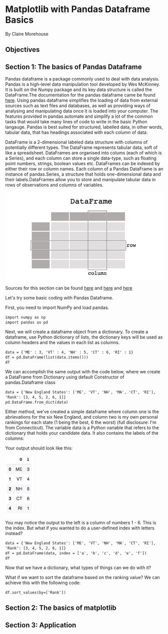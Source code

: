 # Matplotlib with Pandas Dataframe Basics 

By Claire Morehouse

## Objectives

## Section 1: The basics of Pandas Dataframe 

Pandas dataframe is a package commonly used to deal with data analysis. Pandas is a high-level data manipulation tool developed by Wes McKinney. It is built on the Numpy package and its key data structure is called the DataFrame.The documentation for the pandas dataframe came be found [here](https://pandas.pydata.org/pandas-docs/stable/reference/api/pandas.DataFrame.html). Using pandas dataframe simplifies the loading of data from external sources such as text files and databases, as well as providing ways of analysing and manipulating data once it is loaded into your computer. The features provided in pandas automate and simplify a lot of the common tasks that would take many lines of code to write in the basic Python langauge. Pandas is best suited for structured, labelled data, in other words, tabular data, that has headings associated with each column of data. 

DataFrame is a 2-dimensional labeled data structure with columns of potentially different types. The DataFrame represents tabular data, soft of like a spreadsheet. DataFrames are organised into colums (each of which is a Series), and each column can store a single data-type, such as floating point numbers, strings, boolean values etc. DataFrames can be indexed by either their row or column names. Each column of a Pandas DataFrame is an instance of pandas.Series, a structure that holds one-dimensional data and their labels.DataFrames allow you to store and manipulate tabular data in rows of observations and columns of variables.

![](images/dataframe.png)

Sources for this section can be found [here](https://pandas.pydata.org/pandas-docs/stable/user_guide/dsintro.html#dsintro) and [here](https://www.learnpython.org/en/Pandas_Basics) and [here](https://realpython.com/pandas-dataframe/)

Let's try some basic coding with Pandas Dataframe. 

First, you need to import NumPy and load pandas.
```
import numpy as np
import pandas as pd
```

Next, we will create a dataframe object from a dictionary. To create a dataframe, use Python dictionary of lists, the dictionary keys will be used as column headers and the values in each list as columns. 

```
data = {'ME' : 3, 'VT' : 4, 'NH' : 5, 'CT' : 6, 'RI' : 1} 
df = pd.DataFrame(list(data.items())) 
df
```

We can accomplish the same output with the code below, where we create a DataFrame from Dictionary using default Constructor of pandas.Dataframe class

```
data = {'New England States': ['ME', 'VT', 'NH', 'MA', 'CT', 'RI'], 'Rank': [3, 4, 5, 2, 6, 1]}
pd.DataFrame.from_dict(data)
```

Either method, we've created a simple dataframe where column one is the abrievations for the six New England, and column two is my own personal rankings for each state (1 being the best, 6 the worst) (full disclosure: I'm from Connecticut). The variable data is a Python variable that refers to the dictionary that holds your candidate data. It also contains the labels of the columns:

Your output should look like this:

![](images/dataframeoutput.png)

You may notice the output to the left is a column of numbers 1 - 6. This is the index. But what if you wanted to do a user-defined index with letters instead?

```
data = {'New England States': ['ME', 'VT', 'NH', 'MA', 'CT', 'RI'], 'Rank': [3, 4, 5, 2, 6, 1]} 
df = pd.DataFrame(data, index = ['a', 'b', 'c', 'd', 'e', 'f']) 
df 
```

Now that we have a dictionary, what types of things can we do with it?

What if we want to sort the dataframe based on the ranking value? We can achieve this with the following code:

```
df.sort_values(by=['Rank'])
```



## Section 2: The basics of matplotlib 

## Section 3: Application
